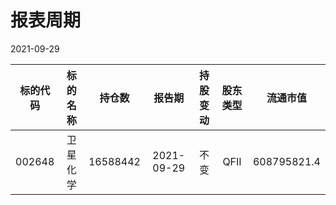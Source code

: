# 报表周期 

2021-09-29

| 标的代码 | 标的名称 | 持仓数 | 报告期 | 持股变动 | 股东类型 | 流通市值 |
|:--:|:--:|:--:|:--:|:--:|:--:|:--:|
|002648|卫星化学|16588442|2021-09-29|不变|QFII|608795821.4|